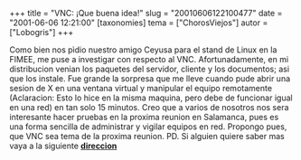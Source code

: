 +++
title = "VNC: ¡Que buena idea!"
slug = "20010606122100477"
date = "2001-06-06 12:21:00"
[taxonomies]
tema = ["ChorosViejos"]
autor = ["Lobogris"]
+++

Como bien nos pìdio nuestro amigo Ceyusa para el stand de Linux en la
FIMEE, me puse a investigar con respecto al VNC. Afortunadamente, en mi
distribucion venian los paquetes del servidor, cliente y los documentos;
asi que los instale. Fue grande la sorpresa que me lleve cuando pude
abrir una sesion de X en una ventana virtual y manipular el equipo
remotamente (Aclaracion: Esto lo hice en la misma maquina, pero debe de
funcionar igual en una red) en tan solo 15 minutos. Creo que a varios de
nosotros nos sera interesante hacer pruebas en la proxima reunion en
Salamanca, pues es una forma sencilla de administrar y vigilar equipos
en red. Propongo pues, que VNC sea tema de la proxima reunion. PD. Si
alguien quiere saber mas vaya a la siguiente
[**direccion**](http://www.uk.research.att.com/vnc/)

